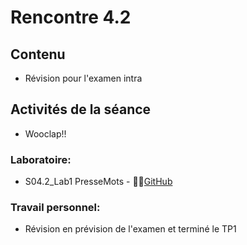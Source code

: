 # Rencontre 4.2

## Contenu
- Révision pour l'examen intra

## Activités de la séance

  - Wooclap!!
 ### Laboratoire: 
- S04.2_Lab1 PresseMots - 🔗‍💥[GitHub](BRISE)

### Travail personnel: 
- Révision en prévision de l'examen et terminé le TP1